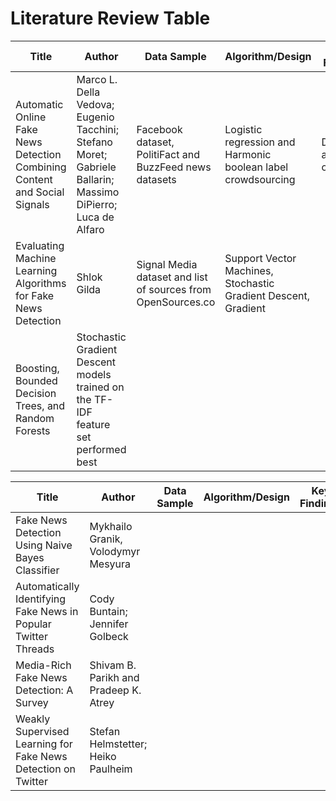 # Literature Review Table

| Title | Author | Data Sample | Algorithm/Design | Key Findings |
|-------|--------|-------------|------------------|--------------|
| Automatic Online Fake News Detection Combining Content and Social Signals | Marco L. Della Vedova; Eugenio Tacchini; Stefano Moret; Gabriele Ballarin; Massimo DiPierro; Luca de Alfaro | Facebook dataset, PolitiFact and BuzzFeed news datasets | Logistic regression and Harmonic boolean label crowdsourcing | Detection accuracy of 81.7%
| Evaluating Machine Learning Algorithms for Fake News Detection | Shlok Gilda | Signal Media dataset and list of sources from OpenSources.co | Support Vector Machines, Stochastic Gradient Descent, Gradient
Boosting, Bounded Decision Trees, and Random Forests | Stochastic Gradient Descent models trained on the TF-IDF feature set performed best |



| Title | Author | Data Sample | Algorithm/Design | Key Findings |
|-------|--------|-------------|------------------|--------------|
| Fake News Detection Using Naive Bayes Classifier | Mykhailo Granik, Volodymyr Mesyura |
| Automatically Identifying Fake News in Popular Twitter Threads | Cody Buntain; Jennifer Golbeck |
| Media-Rich Fake News Detection: A Survey | Shivam B. Parikh and Pradeep K. Atrey |
| Weakly Supervised Learning for Fake News Detection on Twitter | Stefan Helmstetter; Heiko Paulheim |
